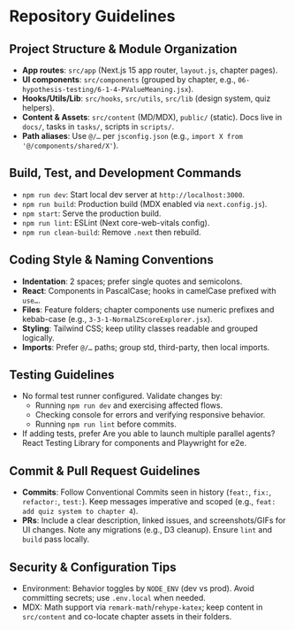 # Repository Guidelines

## Project Structure & Module Organization
- **App routes**: `src/app` (Next.js 15 app router, `layout.js`, chapter pages).
- **UI components**: `src/components` (grouped by chapter, e.g., `06-hypothesis-testing/6-1-4-PValueMeaning.jsx`).
- **Hooks/Utils/Lib**: `src/hooks`, `src/utils`, `src/lib` (design system, quiz helpers).
- **Content & Assets**: `src/content` (MD/MDX), `public/` (static). Docs live in `docs/`, tasks in `tasks/`, scripts in `scripts/`.
- **Path aliases**: Use `@/…` per `jsconfig.json` (e.g., `import X from '@/components/shared/X'`).

## Build, Test, and Development Commands
- `npm run dev`: Start local dev server at `http://localhost:3000`.
- `npm run build`: Production build (MDX enabled via `next.config.js`).
- `npm start`: Serve the production build.
- `npm run lint`: ESLint (Next core-web-vitals config).
- `npm run clean-build`: Remove `.next` then rebuild.

## Coding Style & Naming Conventions
- **Indentation**: 2 spaces; prefer single quotes and semicolons.
- **React**: Components in PascalCase; hooks in camelCase prefixed with `use…`.
- **Files**: Feature folders; chapter components use numeric prefixes and kebab-case (e.g., `3-3-1-NormalZScoreExplorer.jsx`).
- **Styling**: Tailwind CSS; keep utility classes readable and grouped logically.
- **Imports**: Prefer `@/…` paths; group std, third-party, then local imports.

## Testing Guidelines
- No formal test runner configured. Validate changes by:
  - Running `npm run dev` and exercising affected flows.
  - Checking console for errors and verifying responsive behavior.
  - Running `npm run lint` before commits.
- If adding tests, prefer Are you able to launch multiple parallel agents? React Testing Library for components and Playwright for e2e.

## Commit & Pull Request Guidelines
- **Commits**: Follow Conventional Commits seen in history (`feat:`, `fix:`, `refactor:`, `test:`). Keep messages imperative and scoped (e.g., `feat: add quiz system to chapter 4`).
- **PRs**: Include a clear description, linked issues, and screenshots/GIFs for UI changes. Note any migrations (e.g., D3 cleanup). Ensure `lint` and `build` pass locally.

## Security & Configuration Tips
- Environment: Behavior toggles by `NODE_ENV` (dev vs prod). Avoid committing secrets; use `.env.local` when needed.
- MDX: Math support via `remark-math`/`rehype-katex`; keep content in `src/content` and co-locate chapter assets in their folders.
